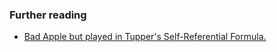 ### Further reading

- [Bad Apple but played in Tupper's Self-Referential Formula.](https://www.youtube.com/watch?v=LVNwWoSIhUs/)
